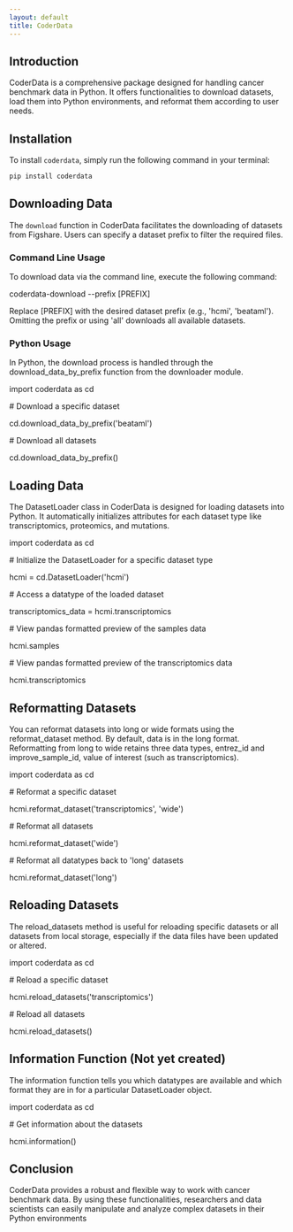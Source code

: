 ```yaml
---
layout: default
title: CoderData
---
```


<link rel="stylesheet" href="assets/css/style.css">

<!-- ## Usage of CoderData -->

## Introduction
CoderData is a comprehensive package designed for handling cancer benchmark data in Python. It offers functionalities to download datasets, load them into Python environments, and reformat them according to user needs.

## Installation
To install `coderdata`, simply run the following command in your terminal:

```bash
pip install coderdata
```

## Downloading Data
The `download` function in CoderData facilitates the downloading of datasets from Figshare. Users can specify a dataset prefix to filter the required files.

### Command Line Usage
To download data via the command line, execute the following command:
<div class="code-box">
    <p>coderdata-download --prefix [PREFIX]</p>
</div>
Replace [PREFIX] with the desired dataset prefix (e.g., 'hcmi', 'beataml'). Omitting the prefix or using 'all' downloads all available datasets.

### Python Usage
In Python, the download process is handled through the download_data_by_prefix function from the downloader module.
<div class="code-box">
    <p>import coderdata as cd</p>
    <p><span class="code-comment"># Download a specific dataset</span></p>
    <p>cd.download_data_by_prefix('beataml')</p>
    <p><span class="code-comment"># Download all datasets</span></p>
    <p>cd.download_data_by_prefix()</p>
</div>

## Loading Data
The DatasetLoader class in CoderData is designed for loading datasets into Python. It automatically initializes attributes for each dataset type like transcriptomics, proteomics, and mutations.
<div class="code-box">
    <p>import coderdata as cd</p>
    <p><span class="code-comment"># Initialize the DatasetLoader for a specific dataset type</span></p>
    <p>hcmi = cd.DatasetLoader('hcmi')</p>
    <p><span class="code-comment"># Access a datatype of the loaded dataset</span></p>
    <p>transcriptomics_data = hcmi.transcriptomics</p>
    <p><span class="code-comment"># View pandas formatted preview of the samples data</span></p>
    <p>hcmi.samples</p>
    <p><span class="code-comment"># View pandas formatted preview of the transcriptomics data</span></p>
    <p>hcmi.transcriptomics</p>
</div>

## Reformatting Datasets
You can reformat datasets into long or wide formats using the reformat_dataset method. By default, data is in the long format.
Reformatting from long to wide retains three data types, entrez_id and improve_sample_id, value of interest (such as transcriptomics).
<div class="code-box">
    <p>import coderdata as cd</p>
    <p><span class="code-comment"># Reformat a specific dataset</span></p>
    <p>hcmi.reformat_dataset('transcriptomics', 'wide') </p>
    <p><span class="code-comment"># Reformat all datasets</span></p>
    <p>hcmi.reformat_dataset('wide')</p>
    <p><span class="code-comment"># Reformat all datatypes back to 'long' datasets</span></p>
    <p>hcmi.reformat_dataset('long') </p>
</div>

## Reloading Datasets
The reload_datasets method is useful for reloading specific datasets or all datasets from local storage, especially if the data files have been updated or altered.
<div class="code-box">
    <p>import coderdata as cd</p>
    <p><span class="code-comment"># Reload a specific dataset</span></p>
    <p>hcmi.reload_datasets('transcriptomics')</p>
    <p><span class="code-comment"># Reload all datasets</span></p>
    <p>hcmi.reload_datasets()</p>
</div>

## Information Function (Not yet created)
The information function tells you which datatypes are available and which format they are in for a particular DatasetLoader object.
<div class="code-box">
    <p>import coderdata as cd</p>
    <p><span class="code-comment"># Get information about the datasets</span></p>
    <p>hcmi.information()</p>
</div>

## Conclusion
CoderData provides a robust and flexible way to work with cancer benchmark data. By using these functionalities, researchers and data scientists can easily manipulate and analyze complex datasets in their Python environments
